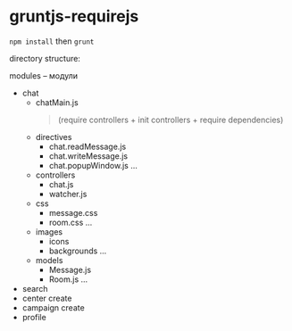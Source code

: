 # gruntjs-requirejs
`npm install` then `grunt`

directory structure:

modules – модули
  - chat
    - chatMain.js
      > (require controllers + init controllers + require dependencies)
    - directives
      - chat.readMessage.js
      - chat.writeMessage.js
      - chat.popupWindow.js
      ...
    - controllers
      - chat.js
      - watcher.js
    - css
      - message.css
      - room.css
      ...
    - images
      - icons
      - backgrounds
      ...
    - models
      - Message.js
      - Room.js
      ...
  - search
  - center create
  - campaign create
  - profile
  
